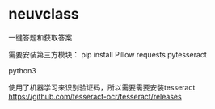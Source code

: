 # neuvclass
一键答题和获取答案

需要安装第三方模块：
pip install Pillow requests pytesseract

python3

使用了机器学习来识别验证码，所以需要需要安装tesseract
https://github.com/tesseract-ocr/tesseract/releases
